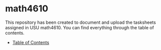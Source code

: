 # math4610

This repository has been created to document and upload the tasksheets assigned in USU math4610.
You can find everything through the table of contents.



* [Table of Contents](TableOfContents.md)



